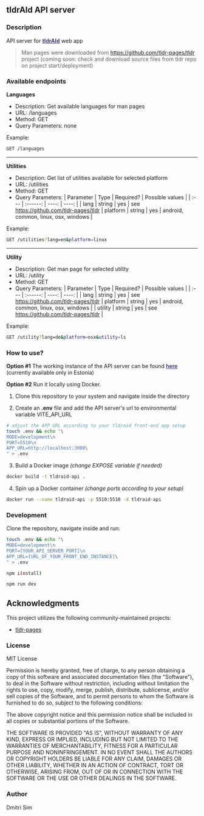## tldrAId API server

### Description

API server for <a style="color:#413e77; font-weight: bold" href="https://gitlab.com/dsim/tldraid">tldrAId</a> web app

> Man pages were downloaded from https://github.com/tldr-pages/tldr project (coming soon: check and download source files from tldr repo on project start/deployment)

### Available endpoints

**Languages**

- Description: Get available languages for man pages
- URL: /languages
- Method: GET
- Query Parameters: none

Example:

```sh
GET /languages
```

<hr>

**Utilities**

- Description: Get list of utilities available for selected platform
- URL: /utilities
- Method: GET
- Query Parameters:
  | Parameter | Type | Required? | Possible values |
  | :--- | :------: | ----: | ----: |
  | lang | string | yes | see https://github.com/tldr-pages/tldr
  | platform | string | yes | android, common, linux, osx, windows |

Example:

```sh
GET /utilities?lang=en&platform=linux
```

<hr>

**Utility**

- Description: Get man page for selected utility
- URL: /utility
- Method: GET
- Query Parameters:
  | Parameter | Type | Required? | Possible values |
  | :--- | :------: | ----: | ----: |
  | lang | string | yes | see https://github.com/tldr-pages/tldr
  | platform | string | yes | android, common, linux, osx, windows |
  | utility | string | yes | see https://github.com/tldr-pages/tldr |

Example:

```sh
GET /utility?lang=de&platform=osx&utility=ls
```

### How to use?

**Option #1**
The working instance of the API server can be found <a style="color:#413e77; font-weight: bold" href="https://tldraidapi.simlabs.dev">here</a> (currently available only in Estonia)

**Option #2**
Run it locally using Docker.

1. Clone this repository to your system and navigate inside the directory

2. Create an **.env** file and add the API server's url to environmental variable VITE_API_URL

```sh
# adjust the APP_URL according to your tldraid front-end app setup
touch .env && echo "\
MODE=development\n
PORT=5510\n
APP_URL=http://localhost:3000\
" > .env
```

3. Build a Docker image _(change EXPOSE variable if needed)_

```sh
docker build -t tldraid-api .
```

4. Spin up a Docker container _(change ports according to your setup)_

```sh
docker run --name tldraid-api -p 5510:5510 -d tldraid-api
```

### Development

Clone the repository, navigate inside and run:

```sh
touch .env && echo "\
MODE=development\n
PORT=[YOUR_API_SERVER_PORT]\n
APP_URL=[URL_OF_YOUR_FRONT_END_INSTANCE]\
" > .env

npm i(nstall)

npm run dev
```

## Acknowledgments

This project utilizes the following community-maintained projects:

- [tldr-pages](https://github.com/tldr-pages/tldr)

### License

MIT License

Permission is hereby granted, free of charge, to any person obtaining a copy
of this software and associated documentation files (the "Software"), to deal
in the Software without restriction, including without limitation the rights
to use, copy, modify, merge, publish, distribute, sublicense, and/or sell
copies of the Software, and to permit persons to whom the Software is
furnished to do so, subject to the following conditions:

The above copyright notice and this permission notice shall be included in all
copies or substantial portions of the Software.

THE SOFTWARE IS PROVIDED "AS IS", WITHOUT WARRANTY OF ANY KIND, EXPRESS OR
IMPLIED, INCLUDING BUT NOT LIMITED TO THE WARRANTIES OF MERCHANTABILITY,
FITNESS FOR A PARTICULAR PURPOSE AND NONINFRINGEMENT. IN NO EVENT SHALL THE
AUTHORS OR COPYRIGHT HOLDERS BE LIABLE FOR ANY CLAIM, DAMAGES OR OTHER
LIABILITY, WHETHER IN AN ACTION OF CONTRACT, TORT OR OTHERWISE, ARISING FROM,
OUT OF OR IN CONNECTION WITH THE SOFTWARE OR THE USE OR OTHER DEALINGS IN THE
SOFTWARE.

### Author

Dmitri Sim
